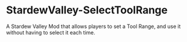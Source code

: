 # StardewValley-SelectToolRange
A Stardew Valley Mod that allows players to set a Tool Range, and use it without having to select it each time.
